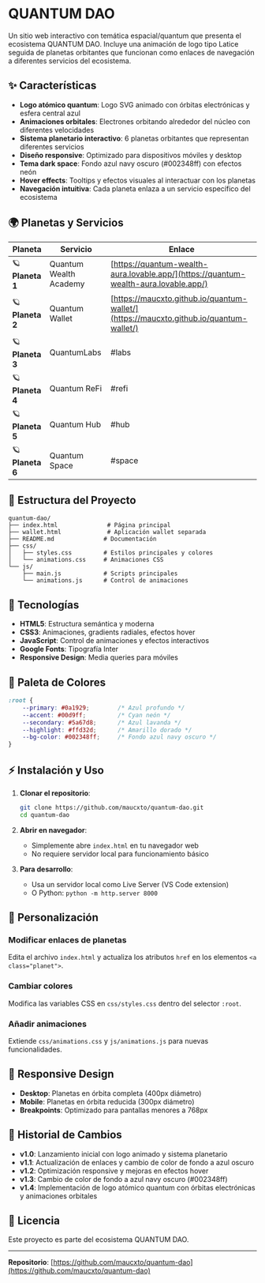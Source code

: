 # QUANTUM DAO

Un sitio web interactivo con temática espacial/quantum que presenta el ecosistema QUANTUM DAO. Incluye una animación de logo tipo Latice seguida de planetas orbitantes que funcionan como enlaces de navegación a diferentes servicios del ecosistema.

## ✨ Características

- **Logo atómico quantum**: Logo SVG animado con órbitas electrónicas y esfera central azul
- **Animaciones orbitales**: Electrones orbitando alrededor del núcleo con diferentes velocidades
- **Sistema planetario interactivo**: 6 planetas orbitantes que representan diferentes servicios
- **Diseño responsive**: Optimizado para dispositivos móviles y desktop
- **Tema dark space**: Fondo azul navy oscuro (#002348ff) con efectos neón
- **Hover effects**: Tooltips y efectos visuales al interactuar con los planetas
- **Navegación intuitiva**: Cada planeta enlaza a un servicio específico del ecosistema

## 🌍 Planetas y Servicios

| Planeta | Servicio | Enlace |
|---------|----------|---------|
| 🪐 **Planeta 1** | Quantum Wealth Academy | [https://quantum-wealth-aura.lovable.app/](https://quantum-wealth-aura.lovable.app/) |
| 🪐 **Planeta 2** | Quantum Wallet | [https://maucxto.github.io/quantum-wallet/](https://maucxto.github.io/quantum-wallet/) |
| 🪐 **Planeta 3** | QuantumLabs | #labs |
| 🪐 **Planeta 4** | Quantum ReFi | #refi |
| 🪐 **Planeta 5** | Quantum Hub | #hub |
| 🪐 **Planeta 6** | Quantum Space | #space |

## 📁 Estructura del Proyecto

```
quantum-dao/
├── index.html              # Página principal
├── wallet.html             # Aplicación wallet separada
├── README.md              # Documentación
├── css/
│   ├── styles.css         # Estilos principales y colores
│   └── animations.css     # Animaciones CSS
└── js/
    ├── main.js            # Scripts principales
    └── animations.js      # Control de animaciones
```

## 🚀 Tecnologías

- **HTML5**: Estructura semántica y moderna
- **CSS3**: Animaciones, gradients radiales, efectos hover
- **JavaScript**: Control de animaciones y efectos interactivos
- **Google Fonts**: Tipografía Inter
- **Responsive Design**: Media queries para móviles

## 🎨 Paleta de Colores

```css
:root {
    --primary: #0a1929;        /* Azul profundo */
    --accent: #00d9ff;         /* Cyan neón */
    --secondary: #5a67d8;      /* Azul lavanda */
    --highlight: #ffd32d;      /* Amarillo dorado */
    --bg-color: #002348ff;     /* Fondo azul navy oscuro */
}
```

## ⚡ Instalación y Uso

1. **Clonar el repositorio**:
   ```bash
   git clone https://github.com/maucxto/quantum-dao.git
   cd quantum-dao
   ```

2. **Abrir en navegador**:
   - Simplemente abre `index.html` en tu navegador web
   - No requiere servidor local para funcionamiento básico

3. **Para desarrollo**:
   - Usa un servidor local como Live Server (VS Code extension)
   - O Python: `python -m http.server 8000`

## 🔧 Personalización

### Modificar enlaces de planetas
Edita el archivo `index.html` y actualiza los atributos `href` en los elementos `<a class="planet">`.

### Cambiar colores
Modifica las variables CSS en `css/styles.css` dentro del selector `:root`.

### Añadir animaciones
Extiende `css/animations.css` y `js/animations.js` para nuevas funcionalidades.

## 📱 Responsive Design

- **Desktop**: Planetas en órbita completa (400px diámetro)
- **Mobile**: Planetas en órbita reducida (300px diámetro)
- **Breakpoints**: Optimizado para pantallas menores a 768px

## 🔄 Historial de Cambios

- **v1.0**: Lanzamiento inicial con logo animado y sistema planetario
- **v1.1**: Actualización de enlaces y cambio de color de fondo a azul oscuro
- **v1.2**: Optimización responsive y mejoras en efectos hover
- **v1.3**: Cambio de color de fondo a azul navy oscuro (#002348ff)
- **v1.4**: Implementación de logo atómico quantum con órbitas electrónicas y animaciones orbitales

## 📄 Licencia

Este proyecto es parte del ecosistema QUANTUM DAO.

---

**Repositorio**: [https://github.com/maucxto/quantum-dao](https://github.com/maucxto/quantum-dao)
